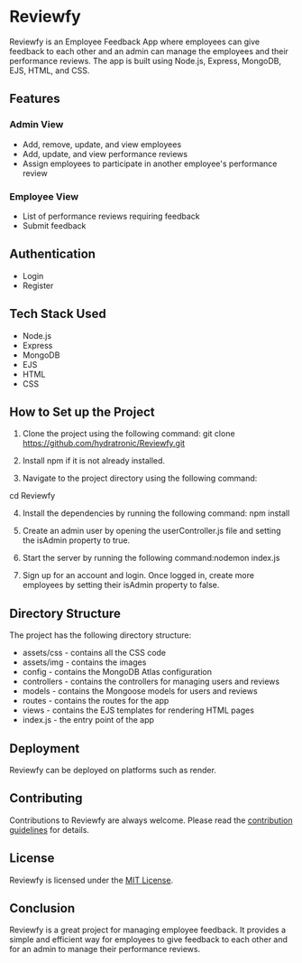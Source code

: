
# Reviewfy

Reviewfy is an Employee Feedback App where employees can give feedback to each other and an admin can manage the employees and their performance reviews. The app is built using Node.js, Express, MongoDB, EJS, HTML, and CSS.



## Features

### Admin View

- Add, remove, update, and view employees
- Add, update, and view performance reviews
- Assign employees to participate in another employee's performance review

### Employee View

- List of performance reviews requiring feedback
- Submit feedback

## Authentication

- Login
- Register

## Tech Stack Used

- Node.js
- Express
- MongoDB
- EJS
- HTML
- CSS

## How to Set up the Project

1. Clone the project using the following command: git clone https://github.com/hydratronic/Reviewfy.git

2. Install npm if it is not already installed.

3. Navigate to the project directory using the following command:

cd Reviewfy

4. Install the dependencies by running the following command: npm install

5. Create an admin user by opening the userController.js file and setting the isAdmin property to true.

6. Start the server by running the following command:nodemon index.js


7. Sign up for an account and login. Once logged in, create more employees by setting their isAdmin property to false.

## Directory Structure

The project has the following directory structure:

- assets/css - contains all the CSS code
- assets/img - contains the images
- config - contains the MongoDB Atlas configuration
- controllers - contains the controllers for managing users and reviews
- models - contains the Mongoose models for users and reviews
- routes - contains the routes for the app
- views - contains the EJS templates for rendering HTML pages
- index.js - the entry point of the app


## Deployment

Reviewfy can be deployed on platforms such as render.

## Contributing

Contributions to Reviewfy are always welcome. Please read the [contribution guidelines](CONTRIBUTING.md) for details.

## License

Reviewfy is licensed under the [MIT License](LICENSE).

## Conclusion

Reviewfy is a great project for managing employee feedback. It provides a simple and efficient way for employees to give feedback to each other and for an admin to manage their performance reviews.







